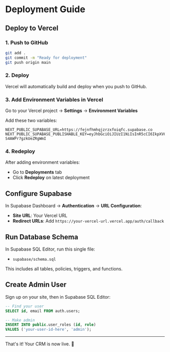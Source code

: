 # Deployment Guide

## Deploy to Vercel

### 1. Push to GitHub

```bash
git add .
git commit -m "Ready for deployment"
git push origin main
```

### 2. Deploy

Vercel will automatically build and deploy when you push to GitHub.

### 3. Add Environment Variables in Vercel

Go to your Vercel project → **Settings** → **Environment Variables**

Add these two variables:

```
NEXT_PUBLIC_SUPABASE_URL=https://fejnfhmhqjzrzxfoiqfc.supabase.co
NEXT_PUBLIC_SUPABASE_PUBLISHABLE_KEY=eyJhbGciOiJIUzI1NiIsInR5cCI6IkpXVCJ9.eyJpc3MiOiJzdXBhYmFzZSIsInJlZiI6ImZlam5maG1ocWp6cnp4Zm9pcWZjIiwicm9sZSI6ImFub24iLCJpYXQiOjE3NjE2NjY1OTcsImV4cCI6MjA3NzI0MjU5N30.T7oVC7Q28qgSncC_MOr5NX5F-S4AWPr7gzkUeZRgWmI
```

### 4. Redeploy

After adding environment variables:
- Go to **Deployments** tab
- Click **Redeploy** on latest deployment

## Configure Supabase

In Supabase Dashboard → **Authentication** → **URL Configuration**:
- **Site URL**: Your Vercel URL
- **Redirect URLs**: Add `https://your-vercel-url.vercel.app/auth/callback`

## Run Database Schema

In Supabase SQL Editor, run this single file:
- `supabase/schema.sql`

This includes all tables, policies, triggers, and functions.

## Create Admin User

Sign up on your site, then in Supabase SQL Editor:

```sql
-- Find your user
SELECT id, email FROM auth.users;

-- Make admin
INSERT INTO public.user_roles (id, role) 
VALUES ('your-user-id-here', 'admin');
```

---

That's it! Your CRM is now live. 🚀

